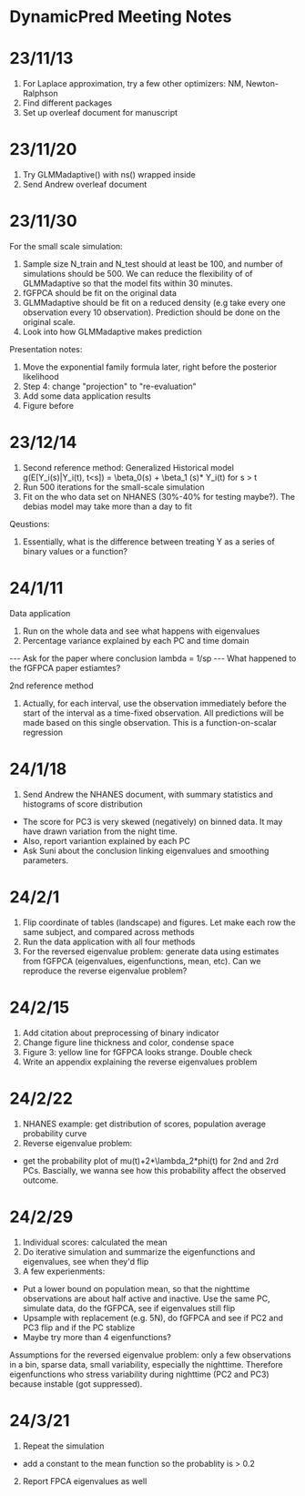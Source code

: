 # DynamicPred Meeting Notes

# 23/11/13
1. For Laplace approximation, try a few other optimizers: NM, Newton-Ralphson
2. Find different packages 
3. Set up overleaf document for manuscript 

# 23/11/20
1. Try GLMMadaptive() with ns() wrapped inside
2. Send Andrew overleaf document

# 23/11/30
For the small scale simulation:
1. Sample size N_train and N_test should at least be 100, and number of simulations should be 500. We can reduce the flexibility of of GLMMadaptive so that the model fits within 30 minutes.
2. fGFPCA should be fit on the original data
3. GLMMadaptive should be fit on a reduced density (e.g take every one observation every 10 observation). Prediction should be done on the original scale.  
4. Look into how GLMMadaptive makes prediction

Presentation notes: 
1. Move the exponential family formula later, right before the posterior likelihood
2. Step 4: change "projection" to "re-evaluation"
3. Add some data application results
3. Figure before 

# 23/12/14
1. Second reference method: Generalized Historical model
g(E[Y_i(s)|Y_i(t), t<s]) = \beta_0(s) + \beta_1 (s)* Y_i(t) for s > t
2. Run 500 iterations for the small-scale simulation
3. Fit on the who data set on NHANES (30%-40% for testing maybe?). The debias model may take more than a day to fit

Qeustions:
1. Essentially, what is the difference between treating Y as a series of binary values or a function?

# 24/1/11
Data application
1. Run on the whole data and see what happens with eigenvalues
2. Percentage variance explained by each PC and time domain

--- Ask for the paper where conclusion lambda = 1/sp
--- What happened to the fGFPCA paper estiamtes? 

2nd reference method
1. Actually, for each interval, use the observation immediately before the start of the interval as a time-fixed observation. All predictions will be made based on this single observation. This is a function-on-scalar regression


# 24/1/18
1. Send Andrew the NHANES document, with summary statistics and histograms of score distribution
- The score for PC3 is very skewed (negatively) on binned data. It may have drawn variation from the night time. 
- Also, report variantion explained by each PC
- Ask Suni about the conclusion linking eigenvalues and smoothing parameters. 

# 24/2/1

1. Flip coordinate of tables (landscape) and figures. Let make each row the same subject, and compared across methods
2. Run the data application with all four methods
3. For the reversed eigenvalue problem: generate data using estimates from fGFPCA (eigenvalues, eigenfunctions, mean, etc). Can we reproduce the reverse eigenvalue problem? 

# 24/2/15
1. Add citation about preprocessing of binary indicator
2. Change figure line thickness and color, condense space
3. Figure 3: yellow line for fGFPCA looks strange. Double check
4. Write an appendix explaining the reverse eigenvalues problem

# 24/2/22
1. NHANES example: get distribution of scores, population average probability curve
2. Reverse eigenvalue problem:
- get the probability plot of mu(t)+2*\lambda_2*phi(t) for 2nd and 2rd PCs. Bascially, we wanna see how this probability affect the observed outcome.

# 24/2/29
1. Individual scores: calculated the mean
2. Do iterative simulation and summarize the eigenfunctions and eigenvalues, see when they'd flip
3. A few experienments:
- Put a lower bound on population mean, so that the nighttime observations are about half active and inactive. Use the same PC, simulate data, do the fGFPCA, see if eigenvalues still flip
- Upsample with replacement (e.g. 5N), do fGFPCA and see if PC2 and PC3 flip and if the PC stablize
- Maybe try more than 4 eigenfunctions? 

Assumptions for the reversed eigenvalue problem: only a few observations in a bin, sparse data, small variability, especially the nighttime. Therefore eigenfunctions who stress variability during nighttime (PC2 and PC3) because instable (got suppressed). 

# 24/3/21
1. Repeat the simulation 
- add a constant to the mean function so the probablity is > 0.2
2. Report FPCA eigenvalues as well






